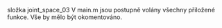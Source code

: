 složka joint_space_03
V main.m jsou postupně volány všechny přiložené funkce. Vše by mělo být okomentováno.
